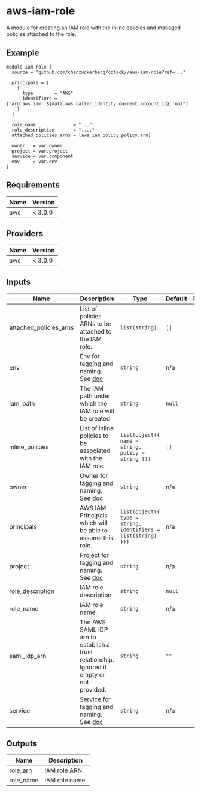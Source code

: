 # aws-iam-role
A module for creating an IAM role with the inline policies and managed policies attached to the role.

## Example

```hcl
module iam-role {
  source = "github.com/chanzuckerberg/cztack//aws-iam-role?ref=..."

  principals = [
    {
      type        = "AWS"
      identifiers = ["arn:aws:iam::${data.aws_caller_identity.current.account_id}:root"]
    }
  ]

  role_name              = "..."
  role_description       = "...."
  attached_policies_arns = [aws_iam_policy.policy.arn]

  owner   = var.owner
  project = var.project
  service = var.component
  env     = var.env
}
```

<!-- START -->
## Requirements

| Name | Version |
|------|---------|
| aws | < 3.0.0 |

## Providers

| Name | Version |
|------|---------|
| aws | < 3.0.0 |

## Inputs

| Name | Description | Type | Default | Required |
|------|-------------|------|---------|:--------:|
| attached\_policies\_arns | List of policies ARNs to be attached to the IAM role. | `list(string)` | `[]` | no |
| env | Env for tagging and naming. See [doc](../README.md#consistent-tagging) | `string` | n/a | yes |
| iam\_path | The IAM path under which the IAM role will be created. | `string` | `null` | no |
| inline\_policies | List of inline policies to be associated with the IAM role. | `list(object({ name = string, policy = string }))` | `[]` | no |
| owner | Owner for tagging and naming. See [doc](../README.md#consistent-tagging) | `string` | n/a | yes |
| principals | AWS IAM Principals which will be able to assume this role. | `list(object({ type = string, identifiers = list(string) }))` | n/a | yes |
| project | Project for tagging and naming. See [doc](../README.md#consistent-tagging) | `string` | n/a | yes |
| role\_description | IAM role description. | `string` | `null` | no |
| role\_name | IAM role name. | `string` | n/a | yes |
| saml\_idp\_arn | The AWS SAML IDP arn to establish a trust relationship. Ignored if empty or not provided. | `string` | `""` | no |
| service | Service for tagging and naming. See [doc](../README.md#consistent-tagging) | `string` | n/a | yes |

## Outputs

| Name | Description |
|------|-------------|
| role\_arn | IAM role ARN. |
| role\_name | IAM role name. |

<!-- END -->
